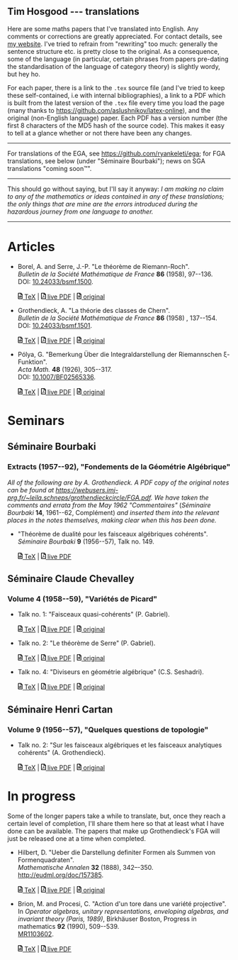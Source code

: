 ## Tim Hosgood --- translations

Here are some maths papers that I've translated into English. Any comments or corrections are greatly appreciated. For contact details, see [my website](https://thosgood.com). I've tried to refrain from "rewriting" too much: generally the sentence structure etc. is pretty close to the original. As a consequence, some of the language (in particular, certain phrases from papers pre-dating the standardisation of the language of category theory) is slightly wordy, but hey ho.

For each paper, there is a link to the `.tex` source file (and I've tried to keep these self-contained, i.e with internal bibliographies), a link to a PDF which is built from the latest version of the `.tex` file every time you load the page (many thanks to <https://github.com/aslushnikov/latex-online>), and the original (non-English language) paper. Each PDF has a version number (the first 8 characters of the MD5 hash of the source code). This makes it easy to tell at a glance whether or not there have been any changes.

---

For translations of the EGA, see <https://github.com/ryankeleti/ega>; for FGA translations, see below (under "Séminaire Bourbaki"); news on SGA translations "coming soon&trade;".

---

This should go without saying, but I'll say it anyway: _I am making no claim to any of the mathematics or ideas contained in any of these translations; the only things that are mine are the errors introduced during the hazardous journey from one language to another._

---

# Articles

- Borel, A. and Serre, J.-P. "Le théorème de Riemann-Roch".
  <br/>
  _Bulletin de la Société Mathématique de France_ **86** (1958), 97--136.
  <br/>
  DOI: [10.24033/bsmf.1500](https://www.doi.org/10.24033/bsmf.1500).
  <br/><br/>
  [<img alt="code-icon" src="images/file-code-regular.svg" height="14px"/> TeX](https://github.com/thosgood/translations/tree/master/bsmf-86/the-riemann-roch-theorem.tex)
  |
  [<img alt="pdf-icon" src="images/file-pdf-regular.svg" height="14px"/> live PDF](https://latexonline.cc/compile?git=https%3A%2F%2Fgithub.com%2Fthosgood%2Ftranslations&target=bsmf-86%2Fthe-riemann-roch-theorem.tex&command=pdflatex&trackId=1595524110173)
  |
  [<img alt="file-icon" src="images/file-alt-regular.svg" height="14px"/> original](http://www.numdam.org/item/?id=BSMF_1958__86__97_0)

- Grothendieck, A. "La théorie des classes de Chern".
  <br/>
  _Bulletin de la Société Mathématique de France_ **86** (1958) , 137--154.
  <br/>
  DOI: [10.24033/bsmf.1501](https://www.doi.org/10.24033/bsmf.1501).
  <br/><br/>
  [<img alt="code-icon" src="images/file-code-regular.svg" height="14px"/> TeX](https://github.com/thosgood/translations/tree/master/bsmf-86/the-theory-of-chern-classes.tex)
  |
  [<img alt="pdf-icon" src="images/file-pdf-regular.svg" height="14px"/> live PDF](https://latexonline.cc/compile?git=https%3A%2F%2Fgithub.com%2Fthosgood%2Ftranslations&target=bsmf-86%2Fthe-theory-of-chern-classes.tex&command=pdflatex&trackId=1596040216373)
  |
  [<img alt="file-icon" src="images/file-alt-regular.svg" height="14px"/> original](https://www.doi.org/10.24033/bsmf.1501)

- Pólya, G. "Bemerkung Über die Integraldarstellung der Riemannschen ξ-Funktion".
  <br/>
  _Acta Math._ **48** (1926), 305--317.
  <br/>
  DOI: [10.1007/BF02565336](https://doi.org/10.1007/BF02565336).
  <br/><br/>
  [<img alt="code-icon" src="images/file-code-regular.svg" height="14px"/> TeX](https://github.com/thosgood/translations/tree/master/am-48/integral-representation-xi-function.tex)
  |
  [<img alt="pdf-icon" src="images/file-pdf-regular.svg" height="14px"/> live PDF](https://latexonline.cc/compile?git=https%3A%2F%2Fgithub.com%2Fthosgood%2Ftranslations&target=am-48%2Fintegral-representation-xi-function.tex&command=pdflatex&trackId=1602774883000)
  |
  [<img alt="file-icon" src="images/file-alt-regular.svg" height="14px"/> original](https://doi.org/10.1007/BF02565336)


# Seminars


## Séminaire Bourbaki
### Extracts (1957--92), "Fondements de la Géométrie Algébrique"

_All of the following are by A. Grothendieck. A PDF copy of the original notes can be found at <https://webusers.imj-prg.fr/~leila.schneps/grothendieckcircle/FGA.pdf>._
_We have taken the comments and errata from the May 1962 "Commentaires"_ (_Séminaire Bourbaki_ **14**, 1961--62, Complément) _and inserted them into the relevant places in the notes themselves, making clear when this has been done._

- "Théorème de dualité pour les faisceaux algébriques cohérents".
  <br/>
  _Séminaire Bourbaki_ **9** (1956--57), Talk no. 149.
  <br/><br/>
  [<img alt="code-icon" src="images/file-code-regular.svg" height="14px"/> TeX](https://github.com/thosgood/translations/tree/master/fga/1-coherent-duality.tex)
  |
  [<img alt="pdf-icon" src="images/file-pdf-regular.svg" height="14px"/> live PDF](https://latexonline.cc/compile?git=https%3A%2F%2Fgithub.com%2Fthosgood%2Ftranslations&target=fga%2F1-coherent-duality.tex&command=pdflatex&trackId=1596585433215)

<!-- - "Géométrie formelle et géométrie algébrique".
  <br/>
  _Séminaire Bourbaki_ **11** (1958--59), Talk no. 182.
  <br/><br/>
  [<img alt="code-icon" src="images/file-code-regular.svg" height="14px"/> TeX](https://github.com/thosgood/translations/tree/master/fga/2-formal-geometry.tex)
  |
  [<img alt="pdf-icon" src="images/file-pdf-regular.svg" height="14px"/> live PDF](https://latexonline.cc/compile?git=https%3A%2F%2Fgithub.com%2Fthosgood%2Ftranslations&target=fga%2F2-formal-geometry.tex&command=pdflatex&trackId=1596585546758) -->

<!-- - "Technique de descente et théorèmes d'existence en géométrie algébrique. I. Généralités. Descente par morphismes fidèlement plats".
  <br/>
  _Séminaire Bourbaki_ **12** (1959--60), Talk no. 190.
  <br/><br/>
  [<img alt="code-icon" src="images/file-code-regular.svg" height="14px"/> TeX](https://github.com/thosgood/translations/tree/master/fga/3-descent-I.tex)
  |
  [<img alt="pdf-icon" src="images/file-pdf-regular.svg" height="14px"/> live PDF]() -->

<!-- - "Technique de descente et théorèmes d'existence en géométrie algébrique. II. Le théorème d'existence en théorie formelle des modules".
  <br/>
  _Séminaire Bourbaki_ **12** (1959--60), Talk no. 195.
  <br/><br/>
  [<img alt="code-icon" src="images/file-code-regular.svg" height="14px"/> TeX](https://github.com/thosgood/translations/tree/master/fga/3-descent-II.tex)
  |
  [<img alt="pdf-icon" src="images/file-pdf-regular.svg" height="14px"/> live PDF]() -->

<!-- - "Technique de descente et théorèmes d'existence en géométrie algébrique. III. Préschémas quotients".
  <br/>
  _Séminaire Bourbaki_ **13** (1960--61), Talk no. 212.
  <br/><br/>
  [<img alt="code-icon" src="images/file-code-regular.svg" height="14px"/> TeX](https://github.com/thosgood/translations/tree/master/fga/3-descent-III.tex)
  |
  [<img alt="pdf-icon" src="images/file-pdf-regular.svg" height="14px"/> live PDF]() -->

<!-- - "Technique de descente et théorèmes d'existence en géométrie algébrique. IV. Les schémas de Hilbert".
  <br/>
  _Séminaire Bourbaki_ **13** (1960--61), Talk no. 221.
  <br/><br/>
  [<img alt="code-icon" src="images/file-code-regular.svg" height="14px"/> TeX](https://github.com/thosgood/translations/tree/master/fga/3-descent-IV.tex)
  |
  [<img alt="pdf-icon" src="images/file-pdf-regular.svg" height="14px"/> live PDF]() -->

<!-- - "Technique de descente et théorèmes d'existence en géométrie algébrique. V. Les schémas de Picard. Théorèmes d'existence".
  <br/>
  _Séminaire Bourbaki_ **14** (1961--62), Talk no. 132.
  <br/><br/>
  [<img alt="code-icon" src="images/file-code-regular.svg" height="14px"/> TeX](https://github.com/thosgood/translations/tree/master/fga/3-descent-V.tex)
  |
  [<img alt="pdf-icon" src="images/file-pdf-regular.svg" height="14px"/> live PDF]() -->

<!-- - "Technique de descente et théorèmes d'existence en géométrie algébrique. VI. Les schémas de Picard. Propriétés générales".
  <br/>
  _Séminaire Bourbaki_ **14** (1961--62), Talk no. 136.
  <br/><br/>
  [<img alt="code-icon" src="images/file-code-regular.svg" height="14px"/> TeX](https://github.com/thosgood/translations/tree/master/fga/3-descent-VI.tex)
  |
  [<img alt="pdf-icon" src="images/file-pdf-regular.svg" height="14px"/> live PDF]() -->


## Séminaire Claude Chevalley
### Volume 4 (1958--59), "Variétés de Picard"

- Talk no. 1: "Faisceaux quasi-cohérents" (P. Gabriel).
  <br/><br/>
  [<img alt="code-icon" src="images/file-code-regular.svg" height="14px"/> TeX](https://github.com/thosgood/translations/tree/master/seminaire-claude-chevalley-4/1-quasi-coherent-sheaves.tex)
  |
  [<img alt="pdf-icon" src="images/file-pdf-regular.svg" height="14px"/> live PDF](https://latexonline.cc/compile?git=https%3A%2F%2Fgithub.com%2Fthosgood%2Ftranslations&target=seminaire-claude-chevalley-4%2F1-quasi-coherent-sheaves.tex&command=pdflatex&trackId=1596036033972)
  |
  [<img alt="file-icon" src="images/file-alt-regular.svg" height="14px"/> original](http://www.numdam.org/item/SCC_1958-1959__4__A1_0/)

- Talk no. 2: "Le théorème de Serre" (P. Gabriel).
  <br/><br/>
  [<img alt="code-icon" src="images/file-code-regular.svg" height="14px"/> TeX](https://github.com/thosgood/translations/tree/master/seminaire-claude-chevalley-4/2-serre's-theorem.tex)
  |
  [<img alt="pdf-icon" src="images/file-pdf-regular.svg" height="14px"/> live PDF](https://latexonline.cc/compile?git=https%3A%2F%2Fgithub.com%2Fthosgood%2Ftranslations&target=seminaire-claude-chevalley-4%2F2-serre%27s-theorem.tex&command=pdflatex&trackId=1596035916115)
  |
  [<img alt="file-icon" src="images/file-alt-regular.svg" height="14px"/> original](http://www.numdam.org/item/SCC_1958-1959__4__A2_0/)

- Talk no. 4: "Diviseurs en géométrie algébrique" (C.S. Seshadri).
  <br/><br/>
  [<img alt="code-icon" src="images/file-code-regular.svg" height="14px"/> TeX](https://github.com/thosgood/translations/tree/master/seminaire-claude-chevalley-4/4-divisors-in-algebraic-geometry.tex)
  |
  [<img alt="pdf-icon" src="images/file-pdf-regular.svg" height="14px"/> live PDF](https://latexonline.cc/compile?git=https%3A%2F%2Fgithub.com%2Fthosgood%2Ftranslations&target=seminaire-claude-chevalley-4%2F4-divisors-in-algebraic-geometry.tex&command=pdflatex&trackId=1596027138553)
  |
  [<img alt="file-icon" src="images/file-alt-regular.svg" height="14px"/> original](http://www.numdam.org/item/SCC_1958-1959__4__A4_0/)


## Séminaire Henri Cartan
### Volume 9 (1956--57), "Quelques questions de topologie"

- Talk no. 2: "Sur les faisceaux algébriques et les faisceaux analytiques cohérents" (A. Grothendieck).
  <br/><br/>
  [<img alt="code-icon" src="images/file-code-regular.svg" height="14px"/> TeX](https://github.com/thosgood/translations/tree/master/seminaire-henri-cartan-9/2-coherent-algebraic-analytic-sheaves.tex)
  |
  [<img alt="pdf-icon" src="images/file-pdf-regular.svg" height="14px"/> live PDF](https://latexonline.cc/compile?git=https%3A%2F%2Fgithub.com%2Fthosgood%2Ftranslations&target=seminaire-henri-cartan-9%2F2-coherent-algebraic-analytic-sheaves.tex&command=pdflatex&trackId=1595524113730)
  |
  [<img alt="file-icon" src="images/file-alt-regular.svg" height="14px"/> original](http://www.numdam.org/item/SHC_1956-1957__9__A2_0/)


# In progress

Some of the longer papers take a while to translate, but, once they reach a certain level of completion, I'll share them here so that at least what I have done can be available. The papers that make up Grothendieck's FGA will just be released one at a time when completed.

- Hilbert, D. "Ueber die Darstellung definiter Formen als Summen von Formenquadraten".
  <br/>
  _Mathematische Annalen_ **32** (1888), 342–-350.
  <br/>
  <http://eudml.org/doc/157385>.
  <br/><br/>
  [<img alt="code-icon" src="images/file-code-regular.svg" height="14px"/> TeX](https://github.com/thosgood/translations/tree/master/_in-progress/ma-32/sum-of-squares.tex)
  |
  [<img alt="pdf-icon" src="images/file-pdf-regular.svg" height="14px"/> live PDF]()
  |
  [<img alt="file-icon" src="images/file-alt-regular.svg" height="14px"/> original](http://eudml.org/doc/157385)

- Brion, M. and Procesi, C. "Action d'un tore dans une variété projective".
  <br/>
  In _Operator algebras, unitary representations, enveloping algebras, and invariant theory (Paris, 1989)_, Birkhäuser Boston, Progress in mathematics **92** (1990), 509--539.
  <br/>
  [MR1103602](https://mathscinet.ams.org/mathscinet-getitem?mr=1103602).
  <br/><br/>
  [<img alt="code-icon" src="images/file-code-regular.svg" height="14px"/> TeX](https://github.com/thosgood/translations/tree/master/_in-progress/pm-92/projective-torus-action.tex)
  |
  [<img alt="pdf-icon" src="images/file-pdf-regular.svg" height="14px"/> live PDF](https://latexonline.cc/compile?git=https%3A%2F%2Fgithub.com%2Fthosgood%2Ftranslations&target=_in-progress%2Fpm-92%2Fprojective-torus-action.tex&command=pdflatex&trackId=1602776678752)

<!-- - Deligne, P. _Equations Différentielles à Points Singuliers Réguliers._
  <br/>
  Springer-Verlag, Lecture Notes in Mathematics **163** (1970).
  <br/>
  <https://publications.ias.edu/node/355>
  <br/><br/>
  [<img alt="code-icon" src="images/file-code-regular.svg" height="14px"/> TeX](https://github.com/thosgood/translations/tree/master/_in-progress/lnm-163/de-regular-singular-points.tex)
  |
  [<img alt="pdf-icon" src="images/file-pdf-regular.svg" height="14px"/> live PDF]()
  |
  [<img alt="file-icon" src="images/file-alt-regular.svg" height="14px"/> original](https://publications.ias.edu/node/355) -->

<!-- - Deligne, P. "Le Groupe Fondamental de la Droite Projective Moins Trois Points".
  <br/>
  In _Galois Groups over $\mathbb{Q}$_, Springer-Verlag, Mathematical Sciences Research Institute Publications **16** (1989), 79--297.
  <br/>
  DOI: [10.1007/978-1-4613-9649-9_3](https://doi.org/10.1007/978-1-4613-9649-9_3)
  </br><br/>
  [<img alt="code-icon" src="images/file-code-regular.svg" height="14px"/> TeX](https://github.com/thosgood/translations/tree/master/_in-progress/msrip-16/projective-line-minus-three-points.tex)
  |
  [<img alt="pdf-icon" src="images/file-pdf-regular.svg" height="14px"/> live PDF]()
  |
  [<img alt="file-icon" src="images/file-alt-regular.svg" height="14px"/> original](http://publications.ias.edu/node/407) -->

<!--
- Grauert, H. "Über Modifikationen und exzeptionelle analytische Mengen".
  <br/>
  _Math. Ann._ **146** (1962), 331--368.
  <br/><http://eudml.org/doc/160940>
  <br/><br/>
  [<img alt="code-icon" src="images/file-code-regular.svg" height="14px"/> TeX](https://github.com/thosgood/translations/tree/master/_in-progress/ma-146/exceptional-analytic-sets.tex)
  |
  [<img alt="pdf-icon" src="images/file-pdf-regular.svg" height="14px"/> live PDF](https://latexonline.cc/compile?git=https%3A%2F%2Fgithub.com%2Fthosgood%2Ftranslations&target=ma-146%2Fexceptional-analytic-sets.tex&command=pdflatex&trackId=1596040221056)
  |
  [<img alt="file-icon" src="images/file-alt-regular.svg" height="14px"/> original](http://eudml.org/doc/160940)
-->

<!--
- Grothendieck, A. "Résumé des résultats essentiels dans la théorie des produits tensoriels topologiques et des espaces nucléaires".
  <br/>
  _Annales de l'institut Fourier_ **4** (1952), 73--112.
  <br/>
  <http://www.numdam.org/item/?id=AIF_1952__4__73_0>
  <br/><br/>
  [<img alt="code-icon" src="images/file-code-regular.svg" height="14px"/> TeX](https://github.com/thosgood/translations/tree/master/_in-progress/aif-4/topological-tensor-nuclear-spaces.tex)
  |
  [<img alt="pdf-icon" src="images/file-pdf-regular.svg" height="14px"/> live PDF]()
  |
  [<img alt="file-icon" src="images/file-alt-regular.svg" height="14px"/> original](http://www.numdam.org/item/?id=AIF_1952__4__73_0)
-->

<!-- icons from fontawesome.com under [their licence](https://fontawesome.com/license). -->